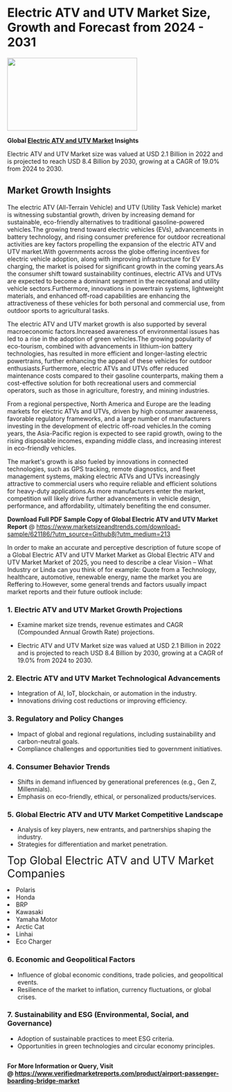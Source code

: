 <H1>Electric ATV and UTV Market Size, Growth and Forecast from 2024 - 2031</H1><img class="aligncenter size-medium wp-image-584254" src="https://thirdeyenews.in/wp-content/uploads/2024/09/Global-Market-Research-300x168.jpeg" alt="" width="300" height="168" /><p><strong>Global&nbsp;<a href="https://www.marketsizeandtrends.com/download-sample/621186/?utm_source=Github8j?utm_medium=213">Electric ATV and UTV Market</a> Insights</strong></p><p>Electric ATV and UTV Market size was valued at USD 2.1 Billion in 2022 and is projected to reach USD 8.4 Billion by 2030, growing at a CAGR of 19.0% from 2024 to 2030.</p><p><h2>Market Growth Insights</h2> <p>The electric ATV (All-Terrain Vehicle) and UTV (Utility Task Vehicle) market is witnessing substantial growth, driven by increasing demand for sustainable, eco-friendly alternatives to traditional gasoline-powered vehicles.The growing trend toward electric vehicles (EVs), advancements in battery technology, and rising consumer preference for outdoor recreational activities are key factors propelling the expansion of the electric ATV and UTV market.With governments across the globe offering incentives for electric vehicle adoption, along with improving infrastructure for EV charging, the market is poised for significant growth in the coming years.As the consumer shift toward sustainability continues, electric ATVs and UTVs are expected to become a dominant segment in the recreational and utility vehicle sectors.Furthermore, innovations in powertrain systems, lightweight materials, and enhanced off-road capabilities are enhancing the attractiveness of these vehicles for both personal and commercial use, from outdoor sports to agricultural tasks.</p> <p>The electric ATV and UTV market growth is also supported by several macroeconomic factors.Increased awareness of environmental issues has led to a rise in the adoption of green vehicles.The growing popularity of eco-tourism, combined with advancements in lithium-ion battery technologies, has resulted in more efficient and longer-lasting electric powertrains, further enhancing the appeal of these vehicles for outdoor enthusiasts.Furthermore, electric ATVs and UTVs offer reduced maintenance costs compared to their gasoline counterparts, making them a cost-effective solution for both recreational users and commercial operators, such as those in agriculture, forestry, and mining industries.</p> <p>From a regional perspective, North America and Europe are the leading markets for electric ATVs and UTVs, driven by high consumer awareness, favorable regulatory frameworks, and a large number of manufacturers investing in the development of electric off-road vehicles.In the coming years, the Asia-Pacific region is expected to see rapid growth, owing to the rising disposable incomes, expanding middle class, and increasing interest in eco-friendly vehicles.</p> <p>The market's growth is also fueled by innovations in connected technologies, such as GPS tracking, remote diagnostics, and fleet management systems, making electric ATVs and UTVs increasingly attractive to commercial users who require reliable and efficient solutions for heavy-duty applications.As more manufacturers enter the market, competition will likely drive further advancements in vehicle design, performance, and affordability, ultimately benefiting the end consumer.</p> <p><span class=""><strong>Download Full PDF Sample Copy of Global Electric ATV and UTV Market Report</strong> @ <a href="https://www.marketsizeandtrends.com/download-sample/621186/?utm_source=Github8j?utm_medium=213" target="_blank">https://www.marketsizeandtrends.com/download-sample/621186/?utm_source=Github8j?utm_medium=213</a></span></p><p>In order to make an accurate and perceptive description of future scope of a Global&nbsp;Electric ATV and UTV Market Market as Global&nbsp;Electric ATV and UTV Market Market of 2025, you need to describe a clear Vision &ndash; What Industry or Linda can you think of for example: Quote from a Technology, healthcare, automotive, renewable energy, name the market you are Reffering to.However, some general trends and factors usually impact market reports and their future outlook include:</p><h3>1.&nbsp;<strong>Electric ATV and UTV Market Growth Projections</strong></h3><ul><li>Examine market size trends, revenue estimates and CAGR (Compounded Annual Growth Rate) projections.</li><li><p>Electric ATV and UTV Market size was valued at USD 2.1 Billion in 2022 and is projected to reach USD 8.4 Billion by 2030, growing at a CAGR of 19.0% from 2024 to 2030.</p></li></ul><h3>2.&nbsp;<strong>Electric ATV and UTV Market Technological Advancements</strong></h3><ul><li>Integration of AI, IoT, blockchain, or automation in the industry.</li><li>Innovations driving cost reductions or improving efficiency.</li></ul><h3>3.&nbsp;<strong>Regulatory and Policy Changes</strong></h3><ul><li>Impact of global and regional regulations, including sustainability and carbon-neutral goals.</li><li>Compliance challenges and opportunities tied to government initiatives.</li></ul><h3>4.&nbsp;<strong>Consumer Behavior Trends</strong></h3><ul><li>Shifts in demand influenced by generational preferences (e.g., Gen Z, Millennials).</li><li>Emphasis on eco-friendly, ethical, or personalized products/services.</li></ul><h3>5.&nbsp;<strong>Global Electric ATV and UTV Market Competitive Landscape</strong></h3><ul><li>Analysis of key players, new entrants, and partnerships shaping the industry.</li><li>Strategies for differentiation and market penetration.</li></ul><p data-pm-slice="1 1 []"><span style="color: inherit; font-family: inherit; font-size: 25px;">Top Global Electric ATV and UTV Market Companies</span></p><div class="" data-test-id=""><p><li>Polaris</li><li> Honda</li><li> BRP</li><li> Kawasaki</li><li> Yamaha Motor</li><li> Arctic Cat</li><li> Linhai</li><li> Eco Charger</li></p></div><h3>6.&nbsp;<strong>Economic and Geopolitical Factors</strong></h3><ul><li>Influence of global economic conditions, trade policies, and geopolitical events.</li><li>Resilience of the market to inflation, currency fluctuations, or global crises.</li></ul><h3>7.&nbsp;<strong>Sustainability and ESG (Environmental, Social, and Governance)</strong></h3><ul><li>Adoption of sustainable practices to meet ESG criteria.</li><li>Opportunities in green technologies and circular economy principles.</li></ul><h2><strong style="font-size: 14px;">For More Information or Query, Visit @&nbsp;</strong><a style="background-color: #ffffff; font-size: 14px;" href="https://www.marketsizeandtrends.com/report/electric-atv-and-utv-market/" target="_blank">https://www.verifiedmarketreports.com/product/airport-passenger-boarding-bridge-market</a></h2>